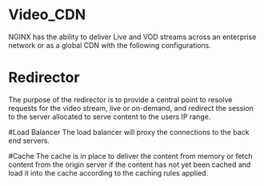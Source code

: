# Video_CDN

NGINX has the ability to deliver Live and VOD streams across an enterprise network or as a global CDN with the following configurations.

# Redirector
The purpose of the redirector is to provide a central point to resolve requests for the video stream, live or on-demand, and redirect the session to the server allocated to serve content to the users IP range.

#Load Balancer
The load balancer will proxy the connections to the back end servers.

#Cache
The  cache is in place to deliver the content from memory or fetch content from the origin server if the content has not yet been cached and load it into the cache according to the caching rules applied.

